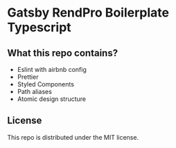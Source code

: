 # Gatsby RendPro Boilerplate Typescript

## What this repo contains?

- Eslint with airbnb config
- Prettier
- Styled Components
- Path aliases
- Atomic design structure

## License

This repo is distributed under the MIT license.
